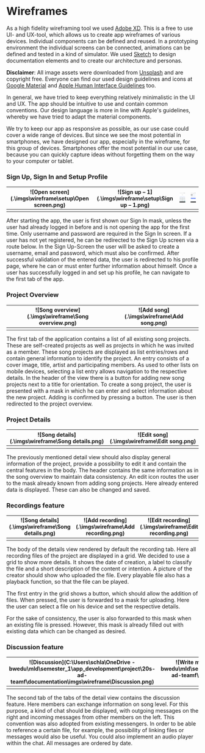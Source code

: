 # Wireframes

As a high fidelity wireframing tool we used [Adobe XD](https://www.adobe.com/de/products/xd.html?sdid=88X75SKP&mv=search&ef_id=EAIaIQobChMI182Z_6e76gIV2-vtCh3WjQufEAAYASAAEgLvkvD_BwE:G:s&s_kwcid=AL!3085!3!340667133503!e!!). This is a free to use UI- and UX-tool, which allows us to create app wireframes of various devices. Individual components can be defined and reused. In a prototyping environment the individual screens can be connected, animations can be defined and tested in a kind of simulator. We used [Sketch](https://www.sketch.com/) to design documentation elements and to create our architecture and personas.

**Disclaimer**: All image assets were downloaded from [Unsplash](https://unsplash.com/) and are copyright free. Everyone can find our used design guidelines and icons at [Google Material](https://material.io/) and [Apple Human Interface Guidelines](https://developer.apple.com/design/human-interface-guidelines/) too.

In general, we have tried to keep everything relatively minimalistic in the UI and UX. The app should be intuitive to use and contain common conventions. Our design language is more in line with Apple's guidelines, whereby we have tried to adapt the material components.

We try to keep our app as responsive as possible, as our use case could cover a wide range of devices. But since we see the most potential in smartphones, we have designed our app, especially in the wireframe, for this group of devices. Smartphones offer the most potential in our use case, because you can quickly capture ideas without forgetting them on the way to your computer or tablet.

### Sign Up, Sign In and Setup Profile

| ![Open screen](.\imgs\wireframe\setup\Open screen.png) | ![Sign up – 1](.\imgs\wireframe\setup\Sign up – 1.png) | ![Login](.\imgs\wireframe\setup\Login.png) | ![Profile](.\imgs\wireframe\setup\Profile.png) |
| ------------------------------------------------------ | ------------------------------------------------------ | ------------------------------------------ | ---------------------------------------------- |
|                                                        |                                                        |                                            |                                                |

After starting the app, the user is first shown our Sign In mask, unless the user had already logged in before and is not opening the app for the first time. Only username and password are required in the Sign In screen. If a user has not yet registered, he can be redirected to the Sign Up screen via a route below. In the Sign Up-Screen the user will be asked to create a username, email and password, which must also be confirmed. After successful validation of the entered data, the user is redirected to his profile page, where he can or must enter further information about himself. Once a user has successfully logged in and set up his profile, he can navigate to the first tab of the app.

### Project Overview

| ![Song overview](.\imgs\wireframe\Song overview.png) | ![Add song](.\imgs\wireframe\Add song.png) |
| ---------------------------------------------------- | ------------------------------------------ |
|                                                      |                                            |

The first tab of the application contains a list of all existing song projects. These are self-created projects as well as projects in which he was invited as a member. These song projects are displayed as list entries/rows and contain general information to identify the project. An entry consists of a cover image, title, artist and participating members. As used to other lists on mobile devices, selecting a list entry allows navigation to the respective details. In the header of the view there is a button for adding new song projects next to a title for orientation. To create a song project, the user is presented with a mask in which he can enter and select information about the new project. Adding is confirmed by pressing a button. The user is then redirected to the project overview.

### Project Details

| ![Song details](.\imgs\wireframe\Song details.png) | ![Edit song](.\imgs\wireframe\Edit song.png) |
| -------------------------------------------------- | -------------------------------------------- |
|                                                    |                                              |

The previously mentioned detail view should also display general information of the project, provide a possibility to edit it and contain the central features in the body. The header contains the same information as in the song overview to maintain data consistency. An edit icon routes the user to the mask already known from adding song projects. Here already entered data is displayed. These can also be changed and saved.

### Recordings feature

| ![Song details](.\imgs\wireframe\Song details.png) | ![Add recording](.\imgs\wireframe\Add recording.png) | ![Edit recording](.\imgs\wireframe\Edit recording.png) |
| -------------------------------------------------- | ---------------------------------------------------- | ------------------------------------------------------ |
|                                                    |                                                      |                                                        |

The body of the details view rendered by default the recording tab. Here all recording files of the project are displayed in a grid. We decided to use a grid to show more details. It shows the date of creation, a label to classify the file and a short description of the content or intention. A picture of the creator should show who uploaded the file. Every playable file also has a playback function, so that the file can be played.

The first entry in the grid shows a button, which should allow the addition of files. When pressed, the user is forwarded to a mask for uploading. Here the user can select a file on his device and set the respective details.

For the sake of consistency, the user is also forwarded to this mask when an existing file is pressed. However, this mask is already filled out with existing data which can be changed as desired.

### Discussion feature

| ![Discussion](C:\Users\schla\OneDrive - bwedu\mld\semester_1\app_development\project\20s-ad-teamf\documentation\imgs\wireframe\Discussion.png) | ![Write message](C:\Users\schla\OneDrive - bwedu\mld\semester_1\app_development\project\20s-ad-teamf\documentation\imgs\wireframe\Write message.png) |
| ------------------------------------------------------------ | ------------------------------------------------------------ |
|                                                              |                                                              |

The second tab of the tabs of the detail view contains the discussion feature. Here members can exchange information on song level. For this purpose, a kind of chat should be displayed, with outgoing messages on the right and incoming messages from other members on the left. This convention was also adopted from existing messengers. In order to be able to reference a certain file, for example, the possibility of linking files or messages would also be useful. You could also implement an audio player within the chat. All messages are ordered by date.